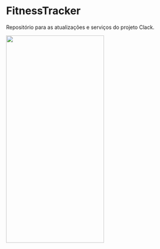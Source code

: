# FitnessTracker
Repositório para as atualizações e serviços do projeto Clack.

<img width= "266px" height="562px" src = "https://github.com/luararamos/FitnessTracker-start/blob/main/app/src/main/res/gif/fitness.gif">
